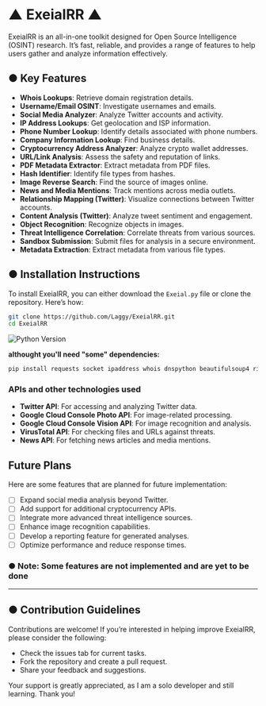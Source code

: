 # ▲ ExeialRR ▲

ExeialRR is an all-in-one toolkit designed for Open Source Intelligence (OSINT) research. It’s fast, reliable, and provides a range of features to help users gather and analyze information effectively.

## ● Key Features
- **Whois Lookups**: Retrieve domain registration details.
- **Username/Email OSINT**: Investigate usernames and emails.
- **Social Media Analyzer**: Analyze Twitter accounts and activity.
- **IP Address Lookups**: Get geolocation and ISP information.
- **Phone Number Lookup**: Identify details associated with phone numbers.
- **Company Information Lookup**: Find business details.
- **Cryptocurrency Address Analyzer**: Analyze crypto wallet addresses.
- **URL/Link Analysis**: Assess the safety and reputation of links.
- **PDF Metadata Extractor**: Extract metadata from PDF files.
- **Hash Identifier**: Identify file types from hashes.
- **Image Reverse Search**: Find the source of images online.
- **News and Media Mentions**: Track mentions across media outlets.
- **Relationship Mapping (Twitter)**: Visualize connections between Twitter accounts.
- **Content Analysis (Twitter)**: Analyze tweet sentiment and engagement.
- **Object Recognition**: Recognize objects in images.
- **Threat Intelligence Correlation**: Correlate threats from various sources.
- **Sandbox Submission**: Submit files for analysis in a secure environment.
- **Metadata Extraction**: Extract metadata from various file types.


## ● Installation Instructions
To install ExeialRR, you can either download the `Exeial.py` file or clone the repository. Here’s how:

```bash
git clone https://github.com/Laggy/ExeialRR.git
cd ExeialRR
```
![Python Version](https://img.shields.io/badge/python-3.8%2B-blue)


**althought you'll need "some" dependencies:**
```bash
pip install requests socket ipaddress whois dnspython beautifulsoup4 rich tweepy hashlib PyPDF2 pyOpenSSL cryptocompare yfinance nltk geopy networkx matplotlib python-magic Pillow pdfminer.six python-docx opencv-python Jinja2 pdfkit mutagen
```

### APIs and other technologies used

-  **Twitter API**: For accessing and analyzing Twitter data.
-  **Google Cloud Console Photo API**: For image-related processing.
-  **Google Cloud Console Vision API**: For image recognition and analysis.
-  **VirusTotal API**: For checking files and URLs against threats.
-  **News API**: For fetching news articles and media mentions.

## Future Plans
Here are some features that are planned for future implementation:

- [ ] Expand social media analysis beyond Twitter.
- [ ] Add support for additional cryptocurrency APIs.
- [ ] Integrate more advanced threat intelligence sources.
- [ ] Enhance image recognition capabilities.
- [ ] Develop a reporting feature for generated analyses.
- [ ] Optimize performance and reduce response times.

### ● Note: Some features are not implemented and are yet to be done
--------------------------------------------------------------------------------------
## ● Contribution Guidelines
Contributions are welcome! If you’re interested in helping improve ExeialRR, please consider the following:
- Check the issues tab for current tasks.
- Fork the repository and create a pull request.
- Share your feedback and suggestions.

Your support is greatly appreciated, as I am a solo developer and still learning. Thank you!


